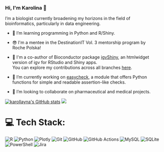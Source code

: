### Hi, I'm Karolina 👋

I’m a biologist currently broadening my horizons in the field of bioinformatics, particularly in data engineering.

- 🌱 I’m learning programming in Python and R/Shiny.

- 😎 I'm a mentee in the DestinationIT Vol. 3 mentorship program by Roche Polska!
  
- 👯 I'm a co-author of Bioconductor package [igvShiny](https://gladkia.github.io/igvShiny/), an htmlwidget version of igv for RStudio and Shiny apps.
  <br>You can explore my contributions across all branches [here](https://github.com/karollayna/igvShiny/branches/yours).
  
- 🔭 I’m currently working on [easycheck](https://github.com/nyggus/easycheck), a module that offers Python functions for simple and readable assertion-like checks.
  
- 👯 I’m looking to collaborate on pharmaceutical and medical projects.


<!-- Github stats from https://github.com/anuraghazra/github-readme-stats -->
[![karollayna's GitHub stats](https://github-readme-stats.vercel.app/api?username=karollayna&hide=stars,issues&show_icons=true&show=prs_merged_percentage&include_all_commits=true&card_width=450px)](https://github.com/karollayna/github-readme-stats)
![](https://github-readme-stats.vercel.app/api/top-langs/?username=karollayna&hide_border=false&include_all_commits=true&count_private=false&layout=compact&card_width=450px)


# 💻 Tech Stack:
![R](https://img.shields.io/badge/r-%23276DC3.svg?style=for-the-badge&logo=r&logoColor=white) ![Python](https://img.shields.io/badge/python-3670A0?style=for-the-badge&logo=python&logoColor=ffdd54) ![Plotly](https://img.shields.io/badge/Plotly-%233F4F75.svg?style=for-the-badge&logo=plotly&logoColor=white) ![Git](https://img.shields.io/badge/git-%23F05033.svg?style=for-the-badge&logo=git&logoColor=white) ![GitHub](https://img.shields.io/badge/github-%23121011.svg?style=for-the-badge&logo=github&logoColor=white) ![GitHub Actions](https://img.shields.io/badge/github%20actions-%232671E5.svg?style=for-the-badge&logo=githubactions&logoColor=white) ![MySQL](https://img.shields.io/badge/mysql-4479A1.svg?style=for-the-badge&logo=mysql&logoColor=white) ![SQLite](https://img.shields.io/badge/sqlite-%2307405e.svg?style=for-the-badge&logo=sqlite&logoColor=white) ![PowerShell](https://img.shields.io/badge/PowerShell-%235391FE.svg?style=for-the-badge&logo=powershell&logoColor=white) ![Jira](https://img.shields.io/badge/jira-%230A0FFF.svg?style=for-the-badge&logo=jira&logoColor=white)

